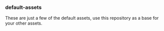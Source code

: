 ### default-assets

These are just a few of the default assets, use this repository as a base for your other assets.
